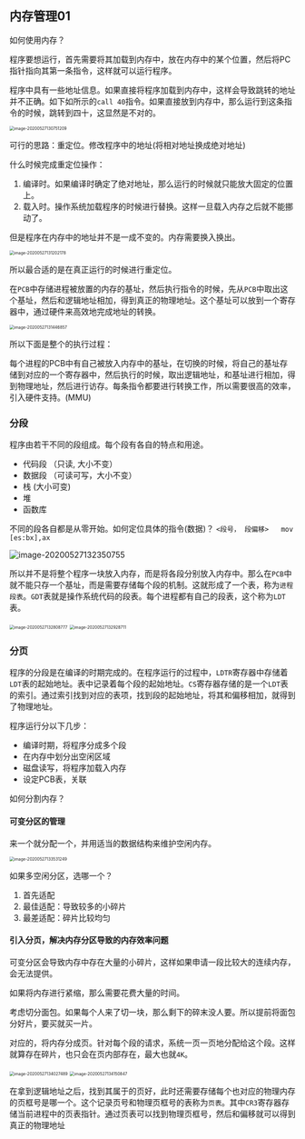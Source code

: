 ## 内存管理01

如何使用内存？

程序要想运行，首先需要将其加载到内存中，放在内存中的某个位置，然后将PC指针指向其第一条指令，这样就可以运行程序。

程序中具有一些地址信息。如果直接将程序加载到内存中，这样会导致跳转的地址并不正确。如下如所示的`call 40`指令。如果直接放到内存中，那么运行到这条指令的时候，跳转到四十，这显然是不对的。

<img src="09_images/01.png" alt="image-20200527130751209" style="zoom:50%;" />

可行的思路：重定位。修改程序中的地址(将相对地址换成绝对地址)

什么时候完成重定位操作：

1. 编译时。如果编译时确定了绝对地址，那么运行的时候就只能放大固定的位置上。
2. 载入时。操作系统加载程序的时候进行替换。这样一旦载入内存之后就不能挪动了。

但是程序在内存中的地址并不是一成不变的。内存需要换入换出。

<img src="09_images/02.png" alt="image-20200527131202178" style="zoom:50%;" />

所以最合适的是在真正运行的时候进行重定位。

在`PCB`中存储进程被放置的内存的基址，然后执行指令的时候，先从`PCB`中取出这个基址，然后和逻辑地址相加，得到真正的物理地址。这个基址可以放到一个寄存器中，通过硬件来高效地完成地址的转换。

<img src="09_images/03.png" alt="image-20200527131446857" style="zoom:50%;" />

所以下面是整个的执行过程：

每个进程的PCB中有自己被放入内存中的基址，在切换的时候，将自己的基址存储到对应的一个寄存器中，然后执行的时候，取出逻辑地址，和基址进行相加，得到物理地址，然后进行访存。每条指令都要进行转换工作，所以需要很高的效率，引入硬件支持。(MMU)

### 分段

程序由若干不同的段组成。每个段有各自的特点和用途。

- 代码段  （只读, 大小不变）
- 数据段    （可读可写，大小不变）
- 栈     (大小可变)
- 堆
- 函数库

不同的段各自都是从零开始。如何定位具体的指令(数据)？ `<段号， 段偏移>   mov [es:bx],ax`

![image-20200527132350755](09_images/04.png)

所以并不是将整个程序一块放入内存，而是将各段分别放入内存中。那么在`PCB`中就不能只存一个基址，而是需要存储每个段的机制。这就形成了一个表，称为`进程段表`。`GDT`表就是操作系统代码的段表。每个进程都有自己的段表，这个称为`LDT`表。

<img src="09_images/05.png" alt="image-20200527132808777" style="zoom:50%;" />

<img src="09_images/06.png" alt="image-20200527132928711" style="zoom:50%;" />

### 分页

程序的分段是在编译的时期完成的。在程序运行的过程中，`LDTR`寄存器中存储着`LDT`表的起始地址。表中记录着每个段的起始地址。`CS`寄存器存储的是一个`LDT`表的索引。通过索引找到对应的表项，找到段的起始地址，将其和偏移相加，就得到了物理地址。

程序运行分以下几步：

- 编译时期，将程序分成多个段
- 在内存中划分出空闲区域
- 磁盘读写，将程序加载入内存
- 设定PCB表，关联



如何分割内存？

#### 可变分区的管理

来一个就分配一个，并用适当的数据结构来维护空闲内存。

<img src="09_images/07.png" alt="image-20200527133531249" style="zoom:50%;" />

如果多空闲分区，选哪一个？

1. 首先适配
2. 最佳适配：导致较多的小碎片
3. 最差适配：碎片比较均匀

#### 引入分页，解决内存分区导致的内存效率问题

可变分区会导致内存中存在大量的小碎片，这样如果申请一段比较大的连续内存，会无法提供。

如果将内存进行紧缩，那么需要花费大量的时间。

考虑切分面包。如果每个人来了切一块，那么剩下的碎末没人要。所以提前将面包分好片，要买就买一片。

对应的，将内存分成页。针对每个段的请求，系统一页一页地分配给这个段。这样就算存在碎片，也只会在页内部存在，最大也就`4K`。

<img src="09_images/08.png" alt="image-20200527134027489" style="zoom:50%;" />

<img src="09_images/09.png" alt="image-20200527134150847" style="zoom:50%;" />

在拿到逻辑地址之后，找到其属于的页好，此时还需要存储每个也对应的物理内存的页框号是哪一个。这个记录页号和物理页框号的表称为`页表`。其中`CR3`寄存器存储当前进程中的页表指针。通过页表可以找到物理页框号，然后和偏移就可以得到真正的物理地址



